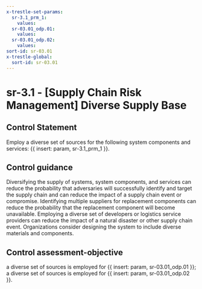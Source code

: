 ```yaml
---
x-trestle-set-params:
  sr-3.1_prm_1:
    values:
  sr-03.01_odp.01:
    values:
  sr-03.01_odp.02:
    values:
sort-id: sr-03.01
x-trestle-global:
  sort-id: sr-03.01
---
```


# sr-3.1 - \[Supply Chain Risk Management\] Diverse Supply Base

## Control Statement

Employ a diverse set of sources for the following system components and services: {{ insert: param, sr-3.1_prm_1 }}.

## Control guidance

Diversifying the supply of systems, system components, and services can reduce the probability that adversaries will successfully identify and target the supply chain and can reduce the impact of a supply chain event or compromise. Identifying multiple suppliers for replacement components can reduce the probability that the replacement component will become unavailable. Employing a diverse set of developers or logistics service providers can reduce the impact of a natural disaster or other supply chain event. Organizations consider designing the system to include diverse materials and components.

## Control assessment-objective

a diverse set of sources is employed for {{ insert: param, sr-03.01_odp.01 }};
a diverse set of sources is employed for {{ insert: param, sr-03.01_odp.02 }}.
